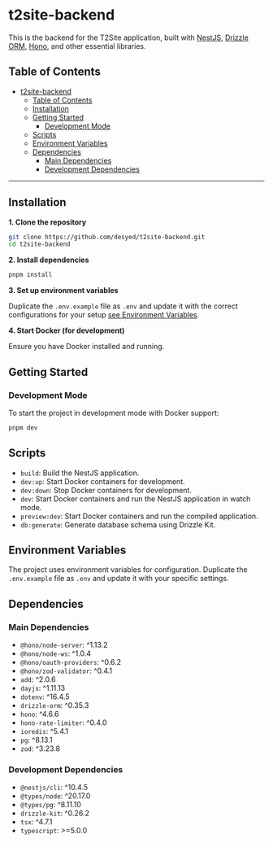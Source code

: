 # t2site-backend

This is the backend for the T2Site application, built with [NestJS](https://nestjs.com/), [Drizzle ORM](https://orm.drizzle.team/), [Hono](https://hono.dev/), and other essential libraries.

## Table of Contents

- [t2site-backend](#t2site-backend)
  - [Table of Contents](#table-of-contents)
  - [Installation](#installation)
  - [Getting Started](#getting-started)
    - [Development Mode](#development-mode)
  - [Scripts](#scripts)
  - [Environment Variables](#environment-variables)
  - [Dependencies](#dependencies)
    - [Main Dependencies](#main-dependencies)
    - [Development Dependencies](#development-dependencies)

---

## Installation

**1. Clone the repository**

```bash
git clone https://github.com/desyed/t2site-backend.git
cd t2site-backend
```

**2. Install dependencies**

```bash
pnpm install
```

**3. Set up environment variables**

Duplicate the `.env.example` file as `.env` and update it with the correct configurations for your setup [see Environment Variables](#environment-variables).

**4. Start Docker (for development)**

Ensure you have Docker installed and running.

## Getting Started

### Development Mode

To start the project in development mode with Docker support:

```bash
pnpm dev
```

## Scripts

- `build`: Build the NestJS application.
- `dev:up`: Start Docker containers for development.
- `dev:down`: Stop Docker containers for development.
- `dev`: Start Docker containers and run the NestJS application in watch mode.
- `preview:dev`: Start Docker containers and run the compiled application.
- `db:generate`: Generate database schema using Drizzle Kit.

## Environment Variables

The project uses environment variables for configuration. Duplicate the `.env.example` file as `.env` and update it with your specific settings.

## Dependencies

### Main Dependencies

- `@hono/node-server`: ^1.13.2
- `@hono/node-ws`: ^1.0.4
- `@hono/oauth-providers`: ^0.6.2
- `@hono/zod-validator`: ^0.4.1
- `add`: ^2.0.6
- `dayjs`: ^1.11.13
- `dotenv`: ^16.4.5
- `drizzle-orm`: ^0.35.3
- `hono`: ^4.6.6
- `hono-rate-limiter`: ^0.4.0
- `ioredis`: ^5.4.1
- `pg`: ^8.13.1
- `zod`: ^3.23.8

### Development Dependencies

- `@nestjs/cli`: ^10.4.5
- `@types/node`: ^20.17.0
- `@types/pg`: ^8.11.10
- `drizzle-kit`: ^0.26.2
- `tsx`: ^4.7.1
- `typescript`: >=5.0.0
